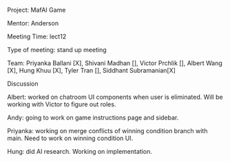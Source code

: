 Project: MafAI Game

Mentor: Anderson

Meeting Time: lect12

Type of meeting: stand up meeting

Team: Priyanka Ballani [X], Shivani Madhan [], Victor Prchlik [], Albert Wang [X], Hung Khuu [X], Tyler Tran [], Siddhant Subramanian[X]

Discussion

Albert: worked on chatroom UI components when user is eliminated. Will be working with Victor to figure out roles. 

Andy: going to work on game instructions page and sidebar. 

Priyanka: working on merge conflicts of winning condition branch with main. Need to work on winning condition UI. 

Hung: did AI research. Working on implementation. 

